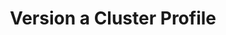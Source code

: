 ---
sidebar_label: "Version a Cluster Profile"
title: "Version a Cluster Profile"
description: "Understanding the Cluster Profiles Concept and how they make Spectro Cloud powerful"
hide_table_of_contents: false
sidebar_position: 70
tags: ["profiles", "cluster profiles"]
---